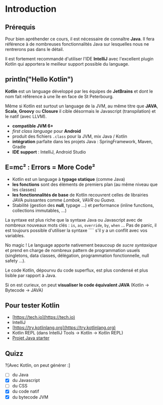 # Introduction

## Prérequis

Pour bien apréhender ce cours, il est nécessaire de connaître **Java**. Il fera référence à de nombreuses fonctionnalités
Java sur lesquelles nous ne rentrerons pas dans le détail.

Il est fortement recommandé d'utiliser l'IDE **IntelliJ** avec l'excellent plugin Kotlin qui apportera le meilleur support possible du language.

## println("Hello Kotlin")

**Kotlin** est un language développé par les équipes de **JetBrains** et dont le nom fait référence à une île en face de St Peterbourg.

Même si Kotlin est surtout un language de la JVM, au même titre que **JAVA**, **Scala**, **Groovy** ou **Closure** il cible désormais le Javascript (transpilation) et le natif (avec LLVM).

* **compatible JVM 6+**
* *first class language* pour **Android**
* produit des fichiers `.class` pour la JVM, mix Java / Kotlin
* **intégration** parfaite dans les projets Java : SpringFramework, Maven, Gradle
* **IDE support** : IntelliJ, Android Studio

## E=mc² : Errors = More Code²

* Kotlin est un language à **typage statique** (comme Java)
* **les fonctions** sont des éléments de premiers plan (au même niveau que les classes)
* **les fonctionnalités de base** de Kotlin recouvrent celles de librairies JAVA puissantes comme *Lombok*, *VAVR* ou *Guava*.
* Stabilité (gestion des **null**, typage …) et performance (inline functions, collections immutables, …)

La syntaxe est plus riche que la syntaxe Java ou Javascript avec de nombreux nouveaux mots clés : `is`, `as`, `override`, `by`, `when` …
Pas de panic, il est toujours possible d'utiliser la syntaxe ```` s'il y a un conflit avec vos variables.

No magic ! Le language apporte nativement beaucoup de *sucre syntaxique* et prend en charge de nombreux pattern
de programmation usuels (singletons, data classes, délégation, programmation fonctionnelle, null safety …).

Le code Kotlin, dépourvu du code superflux, est plus condensé et plus lisible par rapport à Java.

Si on est curieux, on peut **visualiser le code équivalent JAVA** (Kotlin -> Bytecode -> JAVA)

## Pour tester Kotlin

- [https://tech.io](https://tech.io)
- IntelliJ
- [https://try.kotlinlang.org](https://try.kotlinlang.org)
- Kotlin REPL (dans IntelliJ Tools -> Kotlin -> Kotlin REPL)
- [Projet Java starter](https://github.com/vincent314/kotlin-starter-project) 

## Quizz

?[Avec Kotlin, on peut générer :]
- [ ] du Java
- [X] du Javascript
- [ ] du CSS
- [X] du code natif
- [X] du bytecode JVM